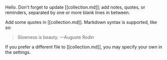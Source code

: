 Hello. Don't forget to update [[collection.md]]; add notes, quotes, or reminders, separated by one or more blank lines in between.

Add some quotes in [[collection.md]]. Markdown syntax is supported, like so:
> Slowness is beauty.
> &mdash;Auguste Rodin


If you prefer a different file to [[collection.md]], you may specify your own in the settings.